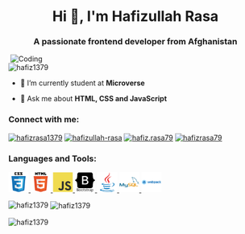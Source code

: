 <h1 align="center">Hi 👋, I'm Hafizullah Rasa</h1>
<h3 align="center">A passionate frontend developer from Afghanistan</h3>
<img align="right" alt="Coding" width="500" src="https://blog.zoho.com/wp-content/uploads/2019/08/new-Converted.gif">

<p align="left"> <img src="https://komarev.com/ghpvc/?username=hafiz1379&label=Profile%20views&color=0e75b6&style=flat" alt="hafiz1379" /> </p>


- 🌱 I’m currently student at **Microverse**

- 💬 Ask me about **HTML, CSS and JavaScript**

<h3 align="left">Connect with me:</h3>
<p align="left">
<a href="https://twitter.com/hafizrasa1379" target="blank"><img align="center" src="https://raw.githubusercontent.com/rahuldkjain/github-profile-readme-generator/master/src/images/icons/Social/twitter.svg" alt="hafizrasa1379" height="30" width="40" /></a>
<a href="https://linkedin.com/in/hafizullah-rasa-8436a1257" target="blank"><img align="center" src="https://raw.githubusercontent.com/rahuldkjain/github-profile-readme-generator/master/src/images/icons/Social/linked-in-alt.svg" alt="hafizullah-rasa" height="30" width="40" /></a>
<a href="https://fb.com/hafiz.rasa79" target="blank"><img align="center" src="https://raw.githubusercontent.com/rahuldkjain/github-profile-readme-generator/master/src/images/icons/Social/facebook.svg" alt="hafiz.rasa79" height="30" width="40" /></a>
<a href="https://instagram.com/hafizrasa79" target="blank"><img align="center" src="https://raw.githubusercontent.com/rahuldkjain/github-profile-readme-generator/master/src/images/icons/Social/instagram.svg" alt="hafizrasa79" height="30" width="40" /></a>
</p>

<h3 align="left">Languages and Tools:</h3>
<p align="left"> <a href="https://www.w3schools.com/css/" target="_blank" rel="noreferrer"> <img src="https://raw.githubusercontent.com/devicons/devicon/master/icons/css3/css3-original-wordmark.svg" alt="css3" width="40" height="40"/> </a> <a href="https://www.w3.org/html/" target="_blank" rel="noreferrer"> <img src="https://raw.githubusercontent.com/devicons/devicon/master/icons/html5/html5-original-wordmark.svg" alt="html5" width="40" height="40"/> </a>
 </a> <a href="https://developer.mozilla.org/en-US/docs/Web/JavaScript" target="_blank" rel="noreferrer"> <img src="https://raw.githubusercontent.com/devicons/devicon/master/icons/javascript/javascript-original.svg" alt="javascript" width="40" height="40"/>
 <a href="https://getbootstrap.com" target="_blank" rel="noreferrer"> <img src="https://raw.githubusercontent.com/devicons/devicon/master/icons/bootstrap/bootstrap-plain-wordmark.svg" alt="bootstrap" width="40" height="40"/> </a>
  <a href="https://www.java.com" target="_blank" rel="noreferrer"> <img src="https://raw.githubusercontent.com/devicons/devicon/master/icons/java/java-original.svg" alt="java" width="40" height="40"/> </a> <a href="https://www.mysql.com/" target="_blank" rel="noreferrer"> <img src="https://raw.githubusercontent.com/devicons/devicon/master/icons/mysql/mysql-original-wordmark.svg" alt="mysql" width="40" height="40"/> </a> 
 <a href="https://webpack.js.org" target="_blank" rel="noreferrer"> <img src="https://raw.githubusercontent.com/devicons/devicon/d00d0969292a6569d45b06d3f350f463a0107b0d/icons/webpack/webpack-original-wordmark.svg" alt="webpack" width="40" height="40"/> </a> </p>

<p><img align="left" src="https://github-readme-stats.vercel.app/api/top-langs?username=hafiz1379&show_icons=true&locale=en&layout=compact" alt="hafiz1379" /></p>

<p>&nbsp;<img align="center" src="https://github-readme-stats.vercel.app/api?username=hafiz1379&show_icons=true&locale=en" alt="hafiz1379" /></p>

<p><img align="center" src="https://github-readme-streak-stats.herokuapp.com/?user=hafiz1379&" alt="hafiz1379" /></p>
